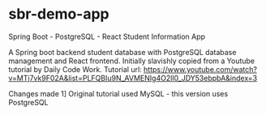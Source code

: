 # sbr-demo-app
Spring Boot - PostgreSQL - React Student Information App

A Spring boot backend student database with PostgreSQL database management and React frontend. Initially slavishly copied from a Youtube tutorial by Daily Code Work. Tutorial url: https://www.youtube.com/watch?v=MTj7vk9F02A&list=PLFQBIu9N_AVMENIg4O2lI0_JDY53ebpbA&index=3

Changes made
1] Original tutorial used MySQL - this version uses PostgreSQL
